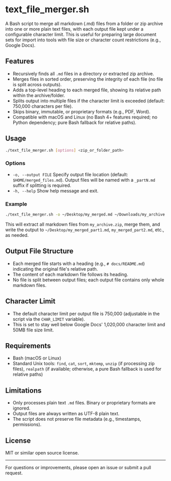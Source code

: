 # text_file_merger.sh

A Bash script to merge all markdown (.md) files from a folder or zip archive into one or more plain text files, with each output file kept under a configurable character limit. This is useful for preparing large document sets for import into tools with file size or character count restrictions (e.g., Google Docs).

## Features

- Recursively finds all `.md` files in a directory or extracted zip archive.
- Merges files in sorted order, preserving the integrity of each file (no file is split across outputs).
- Adds a top-level heading to each merged file, showing its relative path within the archive/folder.
- Splits output into multiple files if the character limit is exceeded (default: 750,000 characters per file).
- Skips binary, immutable, or proprietary formats (e.g., PDF, Word).
- Compatible with macOS and Linux (no Bash 4+ features required; no Python dependency; pure Bash fallback for relative paths).

## Usage

```sh
./text_file_merger.sh [options] <zip_or_folder_path>
```

### Options

- `-o, --output FILE`   Specify output file location (default: `$HOME/merged_files.md`). Output files will be named with a `_partN.md` suffix if splitting is required.
- `-h, --help`          Show help message and exit.

### Example

```sh
./text_file_merger.sh -o ~/Desktop/my_merged.md ~/Downloads/my_archive.zip
```

This will extract all markdown files from `my_archive.zip`, merge them, and write the output to `~/Desktop/my_merged_part1.md`, `my_merged_part2.md`, etc., as needed.

## Output File Structure

- Each merged file starts with a heading (e.g., `# docs/README.md`) indicating the original file's relative path.
- The content of each markdown file follows its heading.
- No file is split between output files; each output file contains only whole markdown files.

## Character Limit

- The default character limit per output file is 750,000 (adjustable in the script via the `CHAR_LIMIT` variable).
- This is set to stay well below Google Docs' 1,020,000 character limit and 50MB file size limit.

## Requirements

- Bash (macOS or Linux)
- Standard Unix tools: `find`, `cat`, `sort`, `mktemp`, `unzip` (if processing zip files), `realpath` (if available; otherwise, a pure Bash fallback is used for relative paths)

## Limitations

- Only processes plain text `.md` files. Binary or proprietary formats are ignored.
- Output files are always written as UTF-8 plain text.
- The script does not preserve file metadata (e.g., timestamps, permissions).

## License

MIT or similar open source license.

---

For questions or improvements, please open an issue or submit a pull request.
